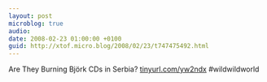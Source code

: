 ```yaml
---
layout: post
microblog: true
audio: 
date: 2008-02-23 01:00:00 +0100
guid: http://xtof.micro.blog/2008/02/23/t747475492.html
---
```

Are They Burning Björk CDs in Serbia?  [tinyurl.com/yw2ndx](http://tinyurl.com/yw2ndx) #wildwildworld
